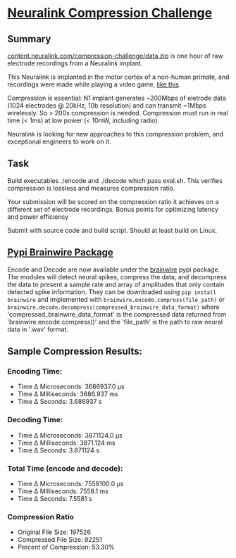 # [Neuralink Compression Challenge](https://content.neuralink.com/compression-challenge/README.html)

## Summary

[content.neuralink.com/compression-challenge/data.zip](https://content.neuralink.com/compression-challenge/data.zip) is one hour of raw electrode recordings from a Neuralink implant.

This Neuralink is implanted in the motor cortex of a non-human primate, and recordings were made while playing a video game, [like this](https://www.youtube.com/watch?v=rsCul1sp4hQ).

Compression is essential: N1 implant generates ~200Mbps of eletrode data (1024 electrodes @ 20kHz, 10b resolution) and can transmit ~1Mbps wirelessly.
So > 200x compression is needed.
Compression must run in real time (< 1ms) at low power (< 10mW, including radio).

Neuralink is looking for new approaches to this compression problem, and exceptional engineers to work on it.

## Task

Build executables ./encode and ./decode which pass eval.sh. This verifies compression is lossless and measures compression ratio.

Your submission will be scored on the compression ratio it achieves on a different set of electrode recordings.
Bonus points for optimizing latency and power efficiency

Submit with source code and build script. Should at least build on Linux.

## [Pypi Brainwire Package](https://pypi.org/project/brainwire/)
Encode and Decode are now available under the [brainwire](https://pypi.org/project/brainwire/) pypi package. The modules will detect neural spikes, compress the data, and decompress the data to present a sample rate and array of amplitudes that only contain detected spike information. They can be downloaded using `pip install brainwire` and implemented with `brainwire.encode.compress(file_path)` or `brainwire.decode.decompress(compressed_brainwire_data_format)` where 'compressed_brainwire_data_format' is the compressed data returned from 'brainwire.encode.compress()' and the 'file_path' is the path to raw neural data in '.wav' format.

## Sample Compression Results:

### Encoding Time: 
-  Time Δ Microseconds: 3686937.0 μs
- Time Δ Milliseconds: 3686.937 ms
- Time Δ Seconds: 3.686937 s

### Decoding Time: 
- Time Δ Microseconds: 3871124.0 μs
- Time Δ Milliseconds: 3871.124 ms
- Time Δ Seconds: 3.871124 s


### Total Time (encode and decode): 
- Time Δ Microseconds: 7558100.0 μs
- Time Δ Milliseconds: 7558.1 ms
- Time Δ Seconds: 7.5581 s

### Compression Ratio
- Original File Size: 197526
- Compressed File Size: 92251
- Percent of Compression: 53.30%

